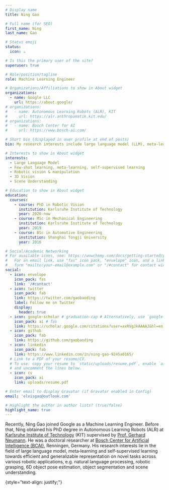 ```yaml
---
# Display name
title: Ning Gao

# Full name (for SEO)
first_name: Ning
last_name: Gao

# Status emoji
status:
  icon: ☕️

# Is this the primary user of the site?
superuser: true

# Role/position/tagline
role: Machine Learning Engineer

# Organizations/Affiliations to show in About widget
organizations:
  - name: Google LLC
    url: https://about.google/
# organizations:
#   - name: Autonomous Learning Robots (ALR), KIT
#     url: https://alr.anthropomatik.kit.edu/
# organizations:
#   - name: Bosch Center for AI
#     url: https://www.bosch-ai.com/

# Short bio (displayed in user profile at end of posts)
bio: My research interests include large language model (LLM), meta-learning, self-supervised learning, robotic vision.

# Interests to show in About widget
interests:
  - Large Language Model
  - Few-shot learning, meta-learning, self-supervised learning
  - Robotic vision & manipulation
  - 3D Vision
  - Scene Understanding

# Education to show in About widget
education:
  courses:
    - course: PhD in Robotic Vision
      institution: Karlsruhe Institute of Technology
      year: 2020-now
    - course: MSc in Mechanical Engineering
      institution: Karlsruhe Institute of Technology
      year: 2019
    - course: BSc in Automotive Engineering
      institution: Shanghai Tongji University
      year: 2016

# Social/Academic Networking
# For available icons, see: https://wowchemy.com/docs/getting-started/page-builder/#icons
#   For an email link, use "fas" icon pack, "envelope" icon, and a link in the
#   form "mailto:your-email@example.com" or "/#contact" for contact widget.
social:
  - icon: envelope
    icon_pack: fas
    link: '/#contact'
  - icon: twitter
    icon_pack: fab
    link: https://twitter.com/gaobaoding
    label: Follow me on Twitter
    display:
      header: true
  - icon: google-scholar # graduation-cap # Alternatively, use `google-scholar` icon from `ai` icon pack
    icon_pack: ai # fas
    link: https://scholar.google.com/citations?user=axRVgJkAAAAJ&hl=en
  - icon: github
    icon_pack: fab
    link: https://github.com/gaobaoding
  - icon: linkedin
    icon_pack: fab
    link: https://www.linkedin.com/in/ning-gao-9245a0165/
  # Link to a PDF of your resume/CV.
  # To use: copy your resume to `static/uploads/resume.pdf`, enable `ai` icons in `params.yaml`,
  # and uncomment the lines below.
  - icon: cv
    icon_pack: ai
    link: uploads/resume.pdf

# Enter email to display Gravatar (if Gravatar enabled in Config)
email: 'elvisgao@outlook.com'

# Highlight the author in author lists? (true/false)
highlight_name: true
---
```

Recently, Ning Gao joined Google as a Machine Learning Engineer. Before that, Ning obtained his PhD degree in Autonomous Learning Robots (ALR) at [Karlsruhe Institute of Technology](https://www.kit.edu/english/index.php) (KIT) supervised by [Prof. Gerhard Neumann](https://alr.anthropomatik.kit.edu/21_65.php). He was a doctoral researcher at [Bosch Center for Artificial Intelligence (BCAI)](https://www.bosch-ai.com/), Renningen, Germany. His research interests lie in the field of large language model, meta‑learning and self‑supervised learning towards efficient and generalizable representation on novel tasks across various robotic applications, e.g. natural language processing, robotic
grasping, 6D object pose estimation, object segmentation and scene understanding.

{style="text-align: justify;"}
